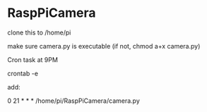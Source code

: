 # RaspPiCamera

clone this to /home/pi

make sure camera.py is executable (if not, chmod a+x camera.py)

Cron task at 9PM

crontab -e

add:

0 21 * * * /home/pi/RaspPiCamera/camera.py
